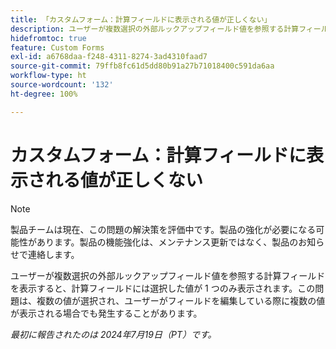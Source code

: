 ```yaml
---
title: 「カスタムフォーム：計算フィールドに表示される値が正しくない」
description: ユーザーが複数選択の外部ルックアップフィールド値を参照する計算フィールドを表示すると、計算フィールドには選択した値が 1 つのみ表示されます。この問題は、複数の値が選択され、ユーザーがフィールドを編集している際に複数の値が表示される場合でも発生することがあります。
hidefromtoc: true
feature: Custom Forms
exl-id: a6768daa-f248-4311-8274-3ad4310faad7
source-git-commit: 79ffb8fc61d5dd80b91a27b71018400c591da6aa
workflow-type: ht
source-wordcount: '132'
ht-degree: 100%

---
```


# カスタムフォーム：計算フィールドに表示される値が正しくない

>[!NOTE]
>
>製品チームは現在、この問題の解決策を評価中です。製品の強化が必要になる可能性があります。製品の機能強化は、メンテナンス更新ではなく、製品のお知らせで連絡します。

ユーザーが複数選択の外部ルックアップフィールド値を参照する計算フィールドを表示すると、計算フィールドには選択した値が 1 つのみ表示されます。この問題は、複数の値が選択され、ユーザーがフィールドを編集している際に複数の値が表示される場合でも発生することがあります。

_最初に報告されたのは 2024年7月19日（PT）です。_
